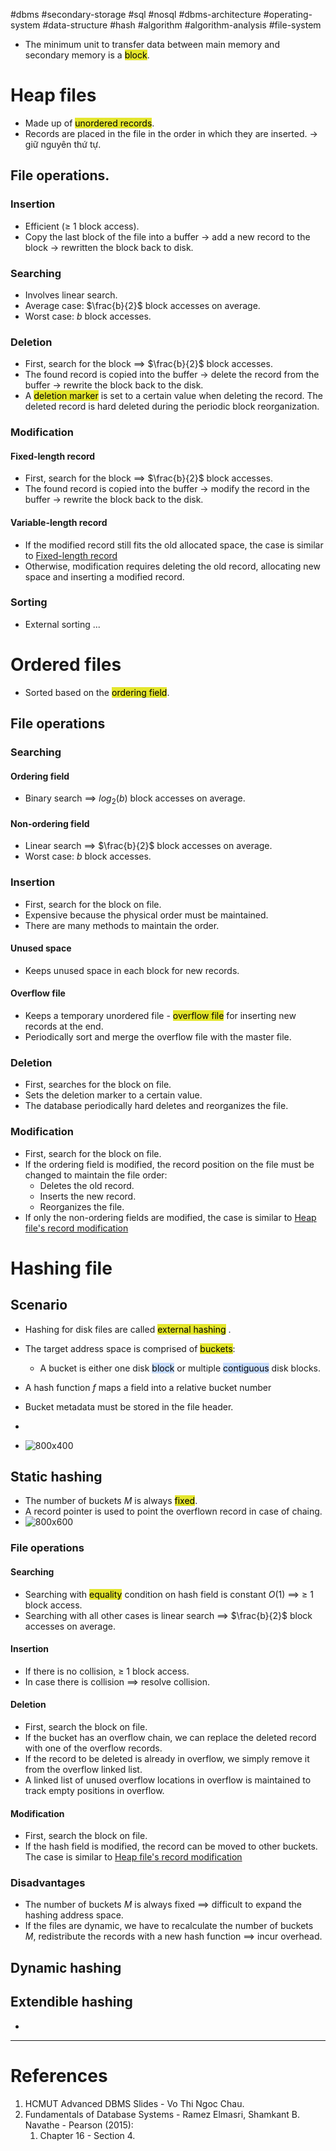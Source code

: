 #dbms #secondary-storage #sql #nosql  #dbms-architecture #operating-system #data-structure #hash  #algorithm #algorithm-analysis #file-system 

- The minimum unit to transfer data between main memory and secondary memory is a <mark style="background: #e4e62d;">block</mark>.
# Heap files
- Made up of <mark style="background: #e4e62d;">unordered records</mark>.
- Records are placed in the file in the order in which they are inserted. $\to$ giữ nguyên thứ tự.
## File operations.
### Insertion
- Efficient ($\geq$ 1 block access).
- Copy the last block of the file into a buffer $\to$ add a new record to the block $\to$ rewritten the block back to disk.
### Searching
- Involves linear search.
- Average case: $\frac{b}{2}$  block accesses on average.
- Worst case: $b$ block accesses.
### Deletion
- First, search for the block $\implies$ $\frac{b}{2}$ block accesses.
- The found record is copied into the buffer $\to$ delete the record from the buffer $\to$ rewrite the block back to the disk.
- A <mark style="background: #e4e62d;">deletion marker</mark> is set to a certain value when deleting the record. The deleted record is hard deleted during the periodic block reorganization.
### Modification
#### Fixed-length record
- First, search for the block $\implies$ $\frac{b}{2}$ block accesses.
- The found record is copied into the buffer $\to$ modify the record in the buffer $\to$ rewrite the block back to the disk.
#### Variable-length record
- If the modified record still fits the old allocated space, the case is similar to [Fixed-length record](#Fixed-length%20record)
- Otherwise, modification requires deleting the old record, allocating new space and inserting a modified record.
### Sorting
- External sorting ...
# Ordered files
- Sorted based on the <mark style="background: #e4e62d;">ordering field</mark>.
## File operations
### Searching
#### Ordering field
- Binary search $\implies$ $log_2(b)$ block accesses on average.
#### Non-ordering field
- Linear search $\implies$ $\frac{b}{2}$ block accesses on average.
- Worst case: $b$ block accesses.
### Insertion
- First, search for the block on file.
- Expensive because the physical order must be maintained.
- There are many methods to maintain the order.
#### Unused space
- Keeps unused space in each block for new records.
#### Overflow file
- Keeps a temporary unordered file - <mark style="background: #e4e62d;">overflow file</mark> for inserting new records at the end.
- Periodically sort and merge the overflow file with the master file.
### Deletion
- First, searches for the block on file.
- Sets the deletion marker to a certain value.
- The database periodically hard deletes and reorganizes the file.
### Modification
- First, search for the block on file.
- If the ordering field is modified, the record position on the file must be changed to maintain the file order:
	- Deletes the old record.
	- Inserts the new record.
	- Reorganizes the file.
- If only the non-ordering fields are modified, the case is similar to [Heap file's record modification](#Modification)
# Hashing file
## Scenario
- Hashing for disk files are called <mark style="background: #e4e62d;">external hashing</mark> .
- The target address space is comprised of <mark style="background: #e4e62d;">buckets</mark>:
	- A bucket is either one disk <mark style="background: #ADCCFFA6;">block</mark> or multiple <mark style="background: #ADCCFFA6;">contiguous</mark> disk blocks.

- A hash function $f$ maps a field into a relative bucket number
- Bucket metadata must be stored in the file header.
-
- ![800x400](Pasted%20image%2020240914095743.png)

## Static hashing
- The number of buckets $M$ is always <mark style="background: #e4e62d;">fixed</mark>.
- A record pointer is used to point the overflown record in case of chaing.
- ![800x600](Pasted%20image%2020240915183033.png)
### File operations 
#### Searching
- Searching with <mark style="background: #e4e62d;">equality</mark> condition on hash field is constant $O(1)$ $\implies$ $\geq$ 1 block access.
- Searching with all other cases is linear search $\implies$ $\frac{b}{2}$ block accesses on average.
#### Insertion
- If there is no collision, $\geq$ 1 block access.
- In case there is collision $\implies$ resolve collision.
#### Deletion
- First, search the block on file.
- If the bucket has an overflow chain, we can replace the deleted record with one of the overflow records.
- If the record to be deleted is already in overflow, we simply remove it from the overflow linked list.
- A linked list of unused overflow locations in overflow is maintained to track empty positions in overflow.
#### Modification
- First, search the block on file.
- If the hash field is modified, the record can be moved to other buckets. The case is similar to [Heap file's record modification](#Modification)
### Disadvantages
- The number of buckets $M$ is always fixed $\implies$ difficult to expand the hashing address space.
- If the files are dynamic, we have to recalculate the number of buckets $M$, redistribute the records with a new hash function $\implies$ incur overhead. 
## Dynamic hashing
## Extendible hashing
- 
---
# References
1. HCMUT Advanced DBMS Slides - Vo Thi Ngoc Chau.
2. Fundamentals of Database Systems - Ramez Elmasri, Shamkant B. Navathe - Pearson (2015):
	1. Chapter 16 - Section 4.
